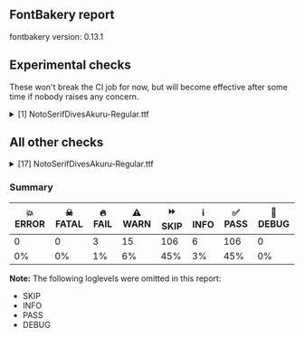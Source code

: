 ## FontBakery report

fontbakery version: 0.13.1





## Experimental checks

These won't break the CI job for now, but will become effective after some time if nobody raises any concern.


<details><summary>[1] NotoSerifDivesAkuru-Regular.ttf</summary>
<div>
<details>
    <summary>🔥 <b>FAIL</b> Check base characters have non-zero advance width. <a href="https://fontbakery.readthedocs.io/en/stable/fontbakery/checks/universal.html#base-has-width">base_has_width</a></summary>
    <div>







* 🔥 **FAIL** <p>The following glyphs had zero advance width:
- u1193F (U+1193F)</p>
 [code: zero-width-bases]



</div>
</details>
</div>
</details>




## All other checks



<details><summary>[17] NotoSerifDivesAkuru-Regular.ttf</summary>
<div>
<details>
    <summary>🔥 <b>FAIL</b> Do we have the latest version of FontBakery installed? <a href="https://fontbakery.readthedocs.io/en/stable/fontbakery/checks/universal.html#fontbakery-version">fontbakery_version</a></summary>
    <div>







* 🔥 **FAIL** <p>Current FontBakery version is 0.13.1, while a newer 0.13.2 is already available. Please upgrade it with 'pip install -U fontbakery'</p>
 [code: outdated-fontbakery]



</div>
</details>

<details>
    <summary>🔥 <b>FAIL</b> Check for presence of an ARTICLE.en_us.html file <a href="https://fontbakery.readthedocs.io/en/stable/fontbakery/checks/googlefonts.html#googlefonts-description-has-article">googlefonts/description/has_article</a></summary>
    <div>







* 🔥 **FAIL** <p>This is a Noto font but it lacks an ARTICLE.en_us.html file.</p>
 [code: missing-article]



* 🔥 **FAIL** <p>This is a Noto font but it lacks a DESCRIPTION.en_us.html file.</p>
 [code: missing-description]



</div>
</details>

<details>
    <summary>⚠️ <b>WARN</b> Check mark characters are in GDEF mark glyph class. <a href="https://fontbakery.readthedocs.io/en/stable/fontbakery/checks/opentype.html#opentype-gdef-mark-chars">opentype/gdef_mark_chars</a></summary>
    <div>







* ⚠️ **WARN** <p>The following mark characters could be in the GDEF mark glyph class:
u1193E (U+1193E)</p>
 [code: mark-chars]



</div>
</details>

<details>
    <summary>⚠️ <b>WARN</b> Check GDEF mark glyph class doesn't have characters that are not marks. <a href="https://fontbakery.readthedocs.io/en/stable/fontbakery/checks/opentype.html#opentype-gdef-non-mark-chars">opentype/gdef_non_mark_chars</a></summary>
    <div>







* ⚠️ **WARN** <p>The following non-mark characters should not be in the GDEF mark glyph class:
U+1193F</p>
 [code: non-mark-chars]



</div>
</details>

<details>
    <summary>⚠️ <b>WARN</b> Check if uppercase glyphs are vertically centered. <a href="https://fontbakery.readthedocs.io/en/stable/fontbakery/checks/universal.html#caps-vertically-centered">caps_vertically_centered</a></summary>
    <div>







* ⚠️ **WARN** <p>Uppercase glyphs are not vertically centered in the em box.</p>
 [code: vertical-metrics-not-centered]



</div>
</details>

<details>
    <summary>⚠️ <b>WARN</b> Check if each glyph has the recommended amount of contours. <a href="https://fontbakery.readthedocs.io/en/stable/fontbakery/checks/universal.html#contour-count">contour_count</a></summary>
    <div>







* ⚠️ **WARN** <p>This check inspects the glyph outlines and detects the total number of contours in each of them. The expected values are infered from the typical ammounts of contours observed in a large collection of reference font families. The divergences listed below may simply indicate a significantly different design on some of your glyphs. On the other hand, some of these may flag actual bugs in the font such as glyphs mapped to an incorrect codepoint. Please consider reviewing the design and codepoint assignment of these to make sure they are correct.</p>
<p>The following glyphs do not have the recommended number of contours:</p>
<pre><code>- Glyph name: aogonek	Contours detected: 3	Expected: 2

- Glyph name: Uogonek	Contours detected: 2	Expected: 1

- Glyph name: uogonek	Contours detected: 2	Expected: 1

- Glyph name: uni25CC	Contours detected: 8	Expected: 16 or 12

- Glyph name: Uogonek	Contours detected: 2	Expected: 1

- Glyph name: aogonek	Contours detected: 3	Expected: 2

- Glyph name: uni25CC	Contours detected: 8	Expected: 16 or 12

- Glyph name: uogonek	Contours detected: 2	Expected: 1
</code></pre>
 [code: contour-count]



</div>
</details>

<details>
    <summary>⚠️ <b>WARN</b> Check math signs have the same width. <a href="https://fontbakery.readthedocs.io/en/stable/fontbakery/checks/universal.html#math-signs-width">math_signs_width</a></summary>
    <div>







* ⚠️ **WARN** <p>The most common width is 559 among a set of 6 math glyphs.
The following math glyphs have a different width, though:</p>
<p>Width = 579:
minus</p>
 [code: width-outliers]



</div>
</details>

<details>
    <summary>⚠️ <b>WARN</b> Check font contains no unreachable glyphs <a href="https://fontbakery.readthedocs.io/en/stable/fontbakery/checks/universal.html#unreachable-glyphs">unreachable_glyphs</a></summary>
    <div>







* ⚠️ **WARN** <p>The following glyphs could not be reached by codepoint or substitution rules:</p>
<pre><code>- nullmark
</code></pre>
 [code: unreachable-glyphs]



</div>
</details>

<details>
    <summary>⚠️ <b>WARN</b> Glyph names are all valid? <a href="https://fontbakery.readthedocs.io/en/stable/fontbakery/checks/universal.html#valid-glyphnames">valid_glyphnames</a></summary>
    <div>







* ⚠️ **WARN** <p>The following glyph names may be too long for some legacy systems which may expect a maximum 31-characters length limit:
dda_medya_iVoweldivesakuru.undera, ha_medra_aaVoweldivesakuru.undera, ha_medya_iVoweldivesakuru.undera, ka_medra_uVoweldivesakuru.undera, ka_medya_iVoweldivesakuru.undera, lla_medya_iVoweldivesakuru.undera, ma_medya_eVoweldivesakuru.undera, ma_medya_iVoweldivesakuru.undera, ma_medya_iiVoweldivesakuru.undera, na_medra_aaVoweldivesakuru.undera, na_medya_iVoweldivesakuru.undera, sa_medra_iiVoweldivesakuru.undera, ta_medra_uVoweldivesakuru.undera, ta_medya_halantadivesakuru.undera, ta_medya_iVoweldivesakuru.undera, ta_ta_medra_iVoweldivesakuru.undera, ta_tha_medra_iVoweldivesakuru.undera, va_medya_iVoweldivesakuru.undera, va_medya_uVoweldivesakuru.undera and ya_medya_iVoweldivesakuru.undera</p>
 [code: legacy-long-names]



</div>
</details>

<details>
    <summary>⚠️ <b>WARN</b> Validate size, and resolution of article images, and ensure article page has minimum length and includes visual assets. <a href="https://fontbakery.readthedocs.io/en/stable/fontbakery/checks/googlefonts.html#googlefonts-article-images">googlefonts/article/images</a></summary>
    <div>







* ⚠️ **WARN** <p>Family metadata at fonts/NotoSerifDivesAkuru/googlefonts/ttf does not have an article.</p>
 [code: lacks-article]



</div>
</details>

<details>
    <summary>⚠️ <b>WARN</b> Check for codepoints not covered by METADATA subsets. <a href="https://fontbakery.readthedocs.io/en/stable/fontbakery/checks/googlefonts.html#googlefonts-metadata-unreachable-subsetting">googlefonts/metadata/unreachable_subsetting</a></summary>
    <div>







* ⚠️ **WARN** <p>The following codepoints supported by the font are not covered by
any subsets defined in the font's metadata file, and will never
be served. You can solve this by either manually adding additional
subset declarations to METADATA.pb, or by editing the glyphset
definitions.</p>
<ul>
<li>U+02D8 BREVE: try adding one of: yi, canadian-aboriginal</li>
<li>U+02D9 DOT ABOVE: try adding one of: yi, canadian-aboriginal</li>
<li>U+02DB OGONEK: try adding one of: yi, canadian-aboriginal</li>
<li>U+0302 COMBINING CIRCUMFLEX ACCENT: try adding one of: math, cherokee, coptic, tifinagh</li>
<li>U+0306 COMBINING BREVE: try adding one of: old-permic, tifinagh</li>
<li>U+0307 COMBINING DOT ABOVE: try adding one of: old-permic, malayalam, tai-le, canadian-aboriginal, syriac, hebrew, duployan, math, todhri, coptic, tifinagh</li>
<li>U+030A COMBINING RING ABOVE: try adding one of: syriac, duployan</li>
<li>U+030B COMBINING DOUBLE ACUTE ACCENT: try adding one of: cherokee, osage</li>
<li>U+030C COMBINING CARON: try adding one of: tai-le, cherokee</li>
<li>U+0326 COMBINING COMMA BELOW: try adding math</li>
<li>U+0327 COMBINING CEDILLA: try adding math</li>
<li>U+0328 COMBINING OGONEK: not included in any glyphset definition</li>
<li>U+25CC DOTTED CIRCLE: try adding one of: tagbanwa, tagalog, batak, tai-viet, miao, kharoshthi, sogdian, gujarati, psalter-pahlavi, music, manichaean, mongolian, saurashtra, tifinagh, buhid, bengali, brahmi, syriac, mahajani, ahom, gunjala-gondi, symbols, lepcha, chakma, tai-le, tamil, kaithi, pahawh-hmong, phags-pa, wancho, modi, zanabazar-square, grantha, mandaic, kannada, cham, masaram-gondi, warang-citi, khojki, lao, balinese, thaana, takri, khmer, limbu, myanmar, sinhala, buginese, dogra, newa, canadian-aboriginal, rejang, sundanese, nko, soyombo, hanifi-rohingya, gurmukhi, devanagari, new-tai-lue, yi, khudawadi, oriya, javanese, adlam, elbasan, telugu, tirhuta, siddham, coptic, syloti-nagri, bassa-vah, meetei-mayek, mende-kikakui, old-permic, malayalam, caucasian-albanian, armenian, marchen, tai-tham, hebrew, duployan, math, sharada, thai, tibetan, hanunoo, osage, kayah-li, bhaiksuki</li>
<li>U+11939 : not included in any glyphset definition</li>
</ul>
<p>Or you can add the above codepoints to one of the subsets supported by the font: <code>dives-akuru</code>, <code>latin</code>, <code>latin-ext</code></p>
 [code: unreachable-subsetting]



</div>
</details>

<details>
    <summary>⚠️ <b>WARN</b> Shapes languages in all GF glyphsets. <a href="https://fontbakery.readthedocs.io/en/stable/fontbakery/checks/googlefonts.html#googlefonts-glyphsets-shape-languages">googlefonts/glyphsets/shape_languages</a></summary>
    <div>







* ⚠️ **WARN** <p>GF_TransLatin_Arabic glyphset:</p>
<table>
<thead>
<tr>
<th align="left">WARN messages</th>
<th align="left">Languages</th>
</tr>
</thead>
<tbody>
<tr>
<td align="left">Some auxiliary glyphs were missing: Ŀ, ŀ</td>
<td align="left">ca_Latn (Catalan)</td>
</tr>
<tr>
<td align="left">Some auxiliary glyphs were missing: ſ</td>
<td align="left">de_Latn (German) and fr_Latn (French)</td>
</tr>
<tr>
<td align="left">Some auxiliary glyphs were missing: ʻ</td>
<td align="left">en_Latn (English)</td>
</tr>
<tr>
<td align="left">Some auxiliary glyphs were missing: Ŋ, ŋ, Ŧ, ŧ, Ʒ, Ǥ, ǥ, Ǯ, ǯ, ʒ</td>
<td align="left">fi_Latn (Finnish)</td>
</tr>
<tr>
<td align="left">Some auxiliary glyphs were missing: Ŋ, ŋ, Ŧ, ŧ</td>
<td align="left">nb_Latn (Norwegian Bokmål)</td>
</tr>
<tr>
<td align="left">Some auxiliary glyphs were missing: Ĳ, ĳ</td>
<td align="left">nl_Latn (Dutch)</td>
</tr>
</tbody>
</table>
 [code: warning-language-shaping]



</div>
</details>

<details>
    <summary>⚠️ <b>WARN</b> Ensure soft_dotted characters lose their dot when combined with marks that replace the dot. <a href="https://fontbakery.readthedocs.io/en/stable/fontbakery/checks/universal.html#soft-dotted">soft_dotted</a></summary>
    <div>







* ⚠️ **WARN** <p>The dot of soft dotted characters used in orthographies <em>must</em> disappear in the following strings: į̀ į́ į̂ į̃ į̄ į̌</p>
<p>The dot of soft dotted characters <em>should</em> disappear in other cases, for example: į̆ į̇ į̈ į̊ į̋ į̦̀ į̦́ į̦̂ į̦̃ į̦̄ į̦̆ į̦̇ į̦̈ į̦̊ į̦̋ į̦̌ į̧̀ į̧́ į̧̂ į̧̃</p>
<p>Your font fully covers the following languages that require the soft-dotted feature: Southern Tutchone (Latn, 65 speakers), Northern Tutchone (Latn, 85 speakers), Lithuanian (Latn, 2,357,094 speakers), Dutch (Latn, 31,709,104 speakers).</p>
<p>Your font does <em>not</em> cover the following languages that require the soft-dotted feature: Aghem (Latn, 38,843 speakers), Igbo (Latn, 27,823,640 speakers), Makaa (Latn, 221,000 speakers), Abua (Latn, 25,000 speakers), Kpelle, Guinea (Latn, 622,000 speakers), Gulay (Latn, 250,478 speakers), Sar (Latn, 500,000 speakers), Ekpeye (Latn, 226,000 speakers), Ijo, Southeast (Latn, 2,471,000 speakers), Heiltsuk (Latn, 300 speakers), Mango (Latn, 77,000 speakers), Cicipu (Latn, 44,000 speakers), Basaa (Latn, 332,940 speakers), Ejagham (Latn, 120,000 speakers), Mfumte (Latn, 79,000 speakers), Keliko (Latn, 63,000 speakers), Ngbaka (Latn, 1,020,000 speakers), Ebira (Latn, 2,200,000 speakers), Longto (Latn, 5,000 speakers), Teke-Ebo (Latn, 260,000 speakers), Southern Kisi (Latn, 360,000 speakers), Mundani (Latn, 34,000 speakers), South Central Banda (Latn, 244,000 speakers), Koonzime (Latn, 40,000 speakers), Kom (Latn, 360,685 speakers), Dan (Latn, 1,099,244 speakers), Avokaya (Latn, 100,000 speakers), Ukrainian (Cyrl, 29,273,587 speakers), Han (Latn, 6 speakers), Nzakara (Latn, 50,000 speakers), Bafut (Latn, 158,146 speakers), Vute (Latn, 21,000 speakers), Belarusian (Cyrl, 10,064,517 speakers), Lugbara (Latn, 2,200,000 speakers), Navajo (Latn, 166,319 speakers), Dii (Latn, 71,000 speakers), Ikwere (Latn, 717,000 speakers), Bete-Bendi (Latn, 100,000 speakers), Fur (Latn, 1,230,163 speakers), Zapotec (Latn, 490,000 speakers), Kaska (Latn, 125 speakers), Western Krahn (Latn, 97,800 speakers), Yala (Latn, 200,000 speakers), Ma’di (Latn, 584,000 speakers), Nateni (Latn, 100,000 speakers).</p>
 [code: soft-dotted]



</div>
</details>

<details>
    <summary>⚠️ <b>WARN</b> Do any segments have colinear vectors? <a href="https://fontbakery.readthedocs.io/en/stable/fontbakery/checks/universal.html#outline-colinear-vectors">outline_colinear_vectors</a></summary>
    <div>







* ⚠️ **WARN** <p>The following glyphs have colinear vectors:</p>
<pre><code>* lla_ooVoweldivesakuru.undera: L&lt;&lt;1445.0,32.0&gt;--&lt;1446.0,32.0&gt;&gt; -&gt; L&lt;&lt;1446.0,32.0&gt;--&lt;1446.0,32.0&gt;&gt;

* lla_ooVoweldivesakuru: L&lt;&lt;1445.0,32.0&gt;--&lt;1446.0,32.0&gt;&gt; -&gt; L&lt;&lt;1446.0,32.0&gt;--&lt;1446.0,32.0&gt;&gt;

* u1192E_u11931.undera: L&lt;&lt;449.0,32.0&gt;--&lt;450.0,32.0&gt;&gt; -&gt; L&lt;&lt;450.0,32.0&gt;--&lt;450.0,32.0&gt;&gt;

* u1192E_u11931: L&lt;&lt;449.0,32.0&gt;--&lt;450.0,32.0&gt;&gt; -&gt; L&lt;&lt;450.0,32.0&gt;--&lt;450.0,32.0&gt;&gt;

* u1192E_u11932.undera: L&lt;&lt;449.0,32.0&gt;--&lt;450.0,32.0&gt;&gt; -&gt; L&lt;&lt;450.0,32.0&gt;--&lt;450.0,32.0&gt;&gt;

* u1192E_u11932: L&lt;&lt;449.0,32.0&gt;--&lt;450.0,32.0&gt;&gt; -&gt; L&lt;&lt;450.0,32.0&gt;--&lt;450.0,32.0&gt;&gt;

* u1192E_u11938.undera: L&lt;&lt;1095.0,32.0&gt;--&lt;1096.0,32.0&gt;&gt; -&gt; L&lt;&lt;1096.0,32.0&gt;--&lt;1096.0,32.0&gt;&gt;

* u1192E_u11938: L&lt;&lt;1095.0,32.0&gt;--&lt;1096.0,32.0&gt;&gt; -&gt; L&lt;&lt;1096.0,32.0&gt;--&lt;1096.0,32.0&gt;&gt;
</code></pre>
 [code: found-colinear-vectors]



</div>
</details>

<details>
    <summary>⚠️ <b>WARN</b> Do outlines contain any jaggy segments? <a href="https://fontbakery.readthedocs.io/en/stable/fontbakery/checks/universal.html#outline-jaggy-segments">outline_jaggy_segments</a></summary>
    <div>







* ⚠️ **WARN** <p>The following glyphs have jaggy segments:</p>
<pre><code>* u11909.alt.undera: L&lt;&lt;753.0,127.0&gt;--&lt;754.0,127.0&gt;&gt;/B&lt;&lt;754.0,127.0&gt;-&lt;546.0,95.0&gt;-&lt;421.0,50.5&gt;&gt; = 8.746162262555211

* u11909.alt: L&lt;&lt;753.0,127.0&gt;--&lt;754.0,127.0&gt;&gt;/B&lt;&lt;754.0,127.0&gt;-&lt;546.0,95.0&gt;-&lt;421.0,50.5&gt;&gt; = 8.746162262555211

* u1190C_u1193D.0002: B&lt;&lt;1026.0,595.0&gt;-&lt;973.0,573.0&gt;-&lt;924.0,551.0&gt;&gt;/B&lt;&lt;924.0,551.0&gt;-&lt;962.0,559.0&gt;-&lt;993.0,559.0&gt;&gt; = 12.29044910706117

* u1190C_u1193D.0003: B&lt;&lt;1218.0,666.0&gt;-&lt;1066.0,611.0&gt;-&lt;932.0,550.0&gt;&gt;/B&lt;&lt;932.0,550.0&gt;-&lt;968.0,558.0&gt;-&lt;996.0,558.0&gt;&gt; = 11.947353801719451

* u1190C_u1193D.0004: B&lt;&lt;1111.0,624.0&gt;-&lt;1017.0,586.0&gt;-&lt;934.0,548.0&gt;&gt;/B&lt;&lt;934.0,548.0&gt;-&lt;971.0,556.0&gt;-&lt;1000.0,556.0&gt;&gt; = 12.399321877776666

* u1190C_u1193D.0005: B&lt;&lt;1152.5,629.5&gt;-&lt;1048.0,590.0&gt;-&lt;953.0,549.0&gt;&gt;/B&lt;&lt;953.0,549.0&gt;-&lt;980.0,554.0&gt;-&lt;1002.0,554.0&gt;&gt; = 12.852533949245883

* u1190C_u1193D.undera: B&lt;&lt;1021.5,688.5&gt;-&lt;900.0,601.0&gt;-&lt;797.0,514.0&gt;&gt;/B&lt;&lt;797.0,514.0&gt;-&lt;840.0,537.0&gt;-&lt;881.5,547.0&gt;&gt; = 12.04484787403171

* va_medya_iVoweldivesakuru.undera: B&lt;&lt;792.5,200.0&gt;-&lt;749.0,138.0&gt;-&lt;677.0,94.0&gt;&gt;/B&lt;&lt;677.0,94.0&gt;-&lt;803.0,135.0&gt;-&lt;875.5,182.5&gt;&gt; = 13.404842093600015

* va_medya_iVoweldivesakuru: B&lt;&lt;792.5,200.0&gt;-&lt;749.0,138.0&gt;-&lt;677.0,94.0&gt;&gt;/B&lt;&lt;677.0,94.0&gt;-&lt;803.0,135.0&gt;-&lt;875.5,182.5&gt;&gt; = 13.404842093600015

* va_medya_uVoweldivesakuru.undera: B&lt;&lt;1366.5,198.0&gt;-&lt;1331.0,142.0&gt;-&lt;1249.0,89.0&gt;&gt;/B&lt;&lt;1249.0,89.0&gt;-&lt;1348.0,129.0&gt;-&lt;1427.5,181.0&gt;&gt; = 10.875563401670016

* va_medya_uVoweldivesakuru.undera: B&lt;&lt;792.5,200.0&gt;-&lt;749.0,138.0&gt;-&lt;677.0,94.0&gt;&gt;/B&lt;&lt;677.0,94.0&gt;-&lt;803.0,135.0&gt;-&lt;875.5,182.5&gt;&gt; = 13.404842093600015

* va_medya_uVoweldivesakuru: B&lt;&lt;1366.5,198.0&gt;-&lt;1331.0,142.0&gt;-&lt;1249.0,89.0&gt;&gt;/B&lt;&lt;1249.0,89.0&gt;-&lt;1348.0,129.0&gt;-&lt;1427.5,181.0&gt;&gt; = 10.875563401670016

* va_medya_uVoweldivesakuru: B&lt;&lt;792.5,200.0&gt;-&lt;749.0,138.0&gt;-&lt;677.0,94.0&gt;&gt;/B&lt;&lt;677.0,94.0&gt;-&lt;803.0,135.0&gt;-&lt;875.5,182.5&gt;&gt; = 13.404842093600015

* va_medyadivesakuru.undera: B&lt;&lt;792.5,200.0&gt;-&lt;749.0,138.0&gt;-&lt;677.0,94.0&gt;&gt;/B&lt;&lt;677.0,94.0&gt;-&lt;803.0,135.0&gt;-&lt;875.5,182.5&gt;&gt; = 13.404842093600015

* va_medyadivesakuru: B&lt;&lt;792.5,200.0&gt;-&lt;749.0,138.0&gt;-&lt;677.0,94.0&gt;&gt;/B&lt;&lt;677.0,94.0&gt;-&lt;803.0,135.0&gt;-&lt;875.5,182.5&gt;&gt; = 13.404842093600015
</code></pre>
 [code: found-jaggy-segments]



</div>
</details>

<details>
    <summary>⚠️ <b>WARN</b> Do outlines contain any semi-vertical or semi-horizontal lines? <a href="https://fontbakery.readthedocs.io/en/stable/fontbakery/checks/universal.html#outline-semi-vertical">outline_semi_vertical</a></summary>
    <div>







* ⚠️ **WARN** <p>The following glyphs have semi-vertical/semi-horizontal lines:</p>
<pre><code>* u11944 (U+11944): L&lt;&lt;272.0,471.0&gt;--&lt;269.0,39.0&gt;&gt;

* u11944 (U+11944): L&lt;&lt;543.0,471.0&gt;--&lt;540.0,39.0&gt;&gt;
</code></pre>
 [code: found-semi-vertical]



</div>
</details>

<details>
    <summary>⚠️ <b>WARN</b> Check font follows the Google Fonts vertical metric schema <a href="https://fontbakery.readthedocs.io/en/stable/fontbakery/checks/googlefonts.html#googlefonts-vertical-metrics">googlefonts/vertical_metrics</a></summary>
    <div>







* ⚠️ **WARN** <p>We recommend the absolute sum of the hhea metrics should be between 1.2-1.5x of the font's upm. This font has 1.779x (1779)</p>
 [code: bad-hhea-range]



</div>
</details>
</div>
</details>




### Summary

| 💥 ERROR | ☠ FATAL | 🔥 FAIL | ⚠️ WARN | ⏩ SKIP | ℹ️ INFO | ✅ PASS | 🔎 DEBUG | 
| ---|---|---|---|---|---|---|---|
| 0 | 0 | 3 | 15 | 106 | 6 | 106 | 0 | 
| 0% | 0% | 1% | 6% | 45% | 3% | 45% | 0% | 



**Note:** The following loglevels were omitted in this report:


* SKIP
* INFO
* PASS
* DEBUG
